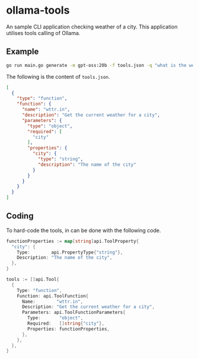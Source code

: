 # ollama-tools

An sample CLI application checking weather of a city. This application utilises
tools calling of Ollama.

## Example

```sh
go run main.go generate -m gpt-oss:20b -f tools.json -q "what is the weather of London?"
```

The following is the content of `tools.json`.

```json
[
  {
    "type": "function",
    "function": {
      "name": "wttr.in",
      "description": "Get the current weather for a city",
      "parameters": {
        "type": "object",
        "required": [
          "city"
        ],
        "properties": {
          "city": {
            "type": "string",
            "description": "The name of the city"
          }
        }
      }
    }
  }
]
```

## Coding

To hard-code the tools, in can be done with the following code.

```go
functionProperties := map[string]api.ToolProperty{
  "city": {
    Type:        api.PropertyType{"string"},
    Description: "The name of the city",
  },
}

tools := []api.Tool{
  {
    Type: "function",
    Function: api.ToolFunction{
      Name:        "wttr.in",
      Description: "Get the current weather for a city",
      Parameters: api.ToolFunctionParameters{
        Type:       "object",
        Required:   []string{"city"},
        Properties: functionProperties,
      },
    },
  },
}
```


